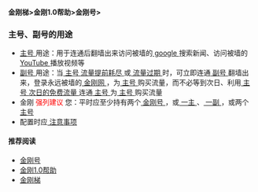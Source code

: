 #### 金刚梯>金刚1.0帮助>金刚号>
### 主号、副号的用途
- [ 主号 ](https://github.com/a2zitpro/web/blob/master/mainkkid.md)用途：用于连通后翻墙出来访问被墙的[ google ](https://google.com)搜索新闻、访问被墙的[ YouTube ](https://youtube.com)播放视频等
- [ 副号 ](https://github.com/a2zitpro/web/blob/master/auxiliarykkid.md)用途：当[ 主号 ](https://github.com/a2zitpro/web/blob/master/mainkkid.md)[ 流量提前耗尽 ](https://github.com/a2zitpro/web/blob/master/kkdatatrafficisexhaustedearly.md)或[ 流量过期 ](https://github.com/a2zitpro/web/blob/master/kkdatatrafficexpired.md)时，可立即连通[ 副号 ](https://github.com/a2zitpro/web/blob/master/auxiliarykkid.md)翻墙出来，登录永远被墙的[ 金刚网 ](https://github.com/a2zitpro/web/blob/master/kksitecn.md)，为[ 主号 ](https://github.com/a2zitpro/web/blob/master/mainkkid.md)购买流量，而不必等到次日、利用[ 主号 ](https://github.com/a2zitpro/web/blob/master/mainkkid.md)[ 次日的免费流量 ](https://github.com/a2zitpro/web/blob/master/kkdatatrafficfree.md)连通[ 主号 ](https://github.com/a2zitpro/web/blob/master/mainkkid.md)为[ 主号 ](https://github.com/a2zitpro/web/blob/master/mainkkid.md)购买流量
- 金刚<font color="Red"> 强列建议 </font>您：平时应至少持有两个[ 金刚号 ](https://a2zitpro.github.io/web/kkid)，或[ 一主 ](https://a2zitpro.github.io/web/mainkkid)、[ 一副 ](https://a2zitpro.github.io/web/auxiliarykkid)，或两个[ 主号 ](https://a2zitpro.github.io/web/mainkkid)
- 配置时应[ 注意事项 ](https://a2zitpro.github.io/web/configurationconsiderations)

#### 推荐阅读

- [金刚号](https://github.com/a2zitpro/web/blob/master/list_kkid.md)
- [金刚1.0帮助](https://github.com/a2zitpro/web/blob/master/list_helpkkvpn1.0.md)
- [金刚梯](https://github.com/a2zitpro/web/blob/master/dlb.md)

